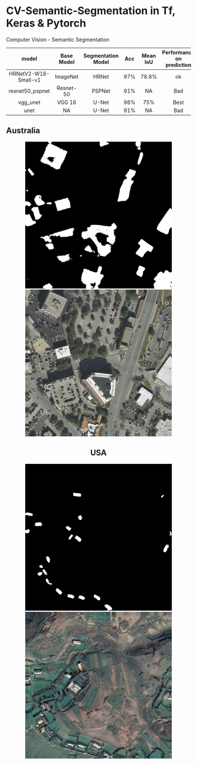# CV-Semantic-Segmentation in Tf, Keras & Pytorch   
Computer Vision - Semantic Segmentation


| model                | Base Model    | Segmentation Model | Acc  | Mean IoU | Performance on prediction |   
| :--:                 | :--:          | :--:               | :--: | :--:     | :--:   |  
| HRNetV2-W18-Small-v1 | ImageNet      | HRNet              | 97%  | 78.8%    | ok     | 
| resnet50_pspnet      | Resnet-50     | PSPNet             | 91%  | NA       | Bad    | 
| vgg_unet             | VGG 16        | U-Net              | 96%  | 75%      | Best   | 
| unet                 | NA            | U-Net              | 91%  | NA       | Bad    | 



## Australia  
<div align="center"><img src="https://github.com/ccalvin97/CV-Semantic-Segmentation/blob/master/Picture/austin16_20_.png" width="400"/><img src="https://github.com/ccalvin97/CV-Semantic-Segmentation/blob/master/Picture/austin16_20_1.png" width="400"/></center>  


## USA   
<div align="center"><img src="https://github.com/ccalvin97/CV-Semantic-Segmentation/blob/master/Picture/test_215_.png" width="400"/><img src="https://github.com/ccalvin97/CV-Semantic-Segmentation/blob/master/Picture/test_215_1.png" width="400"/></center>  
